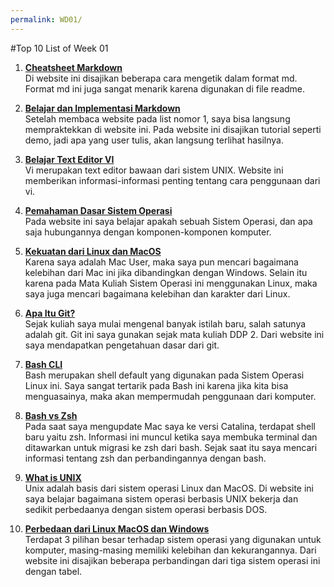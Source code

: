 ```yaml
---
permalink: WD01/
---
```


#Top 10 List of Week 01

1. [**Cheatsheet Markdown**](https://github.com/adam-p/markdown-here/wiki/Markdown-Cheatsheet)<br>
Di website ini disajikan beberapa cara mengetik dalam format md. Format md ini juga sangat menarik karena digunakan di file readme.

2. [**Belajar dan Implementasi Markdown**](https://www.markdowntutorial.com/)<br>
Setelah membaca website pada list nomor 1, saya bisa langsung mempraktekkan di website ini. Pada website ini disajikan tutorial seperti demo, jadi apa yang user tulis, akan langsung terlihat hasilnya.

3. [**Belajar Text Editor VI**](https://www.cs.colostate.edu/helpdocs/vi.html)<br>
Vi merupakan text editor bawaan dari sistem UNIX. Website ini memberikan informasi-informasi penting tentang cara penggunaan dari vi. 

4. [**Pemahaman Dasar Sistem Operasi**](https://apple.stackexchange.com/questions/303598/terminal-showing-192-instead-of-computername?noredirect=1&lq=1)<br>
Pada website ini saya belajar apakah sebuah Sistem Operasi, dan apa saja hubungannya dengan komponen-komponen komputer.

5. [**Kekuatan dari Linux dan MacOS**](https://medium.com/dev-genius/why-i-prefered-linux-or-macos-for-coding-5d268f4ad3df)<br>
Karena saya adalah Mac User, maka saya pun mencari bagaimana kelebihan dari Mac ini jika dibandingkan dengan Windows. Selain itu karena pada Mata Kuliah Sistem Operasi ini menggunakan Linux, maka saya juga mencari bagaimana kelebihan dan karakter dari Linux.

6. [**Apa Itu Git?**](https://www.freecodecamp.org/news/what-is-git-and-how-to-use-it-c341b049ae61/)<br>
Sejak kuliah saya mulai mengenal banyak istilah baru, salah satunya adalah git. Git ini saya gunakan sejak mata kuliah DDP 2. Dari website ini saya mendapatkan pengetahuan dasar dari git.

7. [**Bash CLI**](https://programminghistorian.org/en/lessons/intro-to-bash)<br>
Bash merupakan shell default yang digunakan pada Sistem Operasi Linux ini. Saya sangat tertarik pada Bash ini karena jika kita bisa menguasainya, maka akan mempermudah penggunaan dari komputer. 

8. [**Bash vs Zsh**](https://sunlightmedia.org/bash-vs-zsh/)<br>
Pada saat saya mengupdate Mac saya ke versi Catalina, terdapat shell baru yaitu zsh. Informasi ini muncul ketika saya membuka terminal dan ditawarkan untuk migrasi ke zsh dari bash. Sejak saat itu saya mencari informasi tentang zsh dan perbandingannya dengan bash.

9. [**What is UNIX**](https://www.unixmen.com/what-is-unix-what-you-need-to-know/)<br>
Unix adalah basis dari sistem operasi Linux dan MacOS. Di website ini saya belajar bagaimana sistem operasi berbasis UNIX bekerja dan sedikit perbedaanya dengan sistem operasi berbasis DOS.

10. [**Perbedaan dari Linux MacOS dan Windows**](https://www.educba.com/linux-vs-mac-vs-windows/)<br>
Terdapat 3 pilihan besar terhadap sistem operasi yang digunakan untuk komputer, masing-masing memiliki kelebihan dan kekurangannya. Dari website ini disajikan beberapa perbandingan dari tiga sistem operasi ini dengan tabel.
